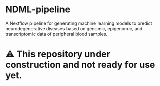 # NDML-pipeline
A Nextflow pipeline for generating machine learning models to predict neurodegenerative diseases based on genomic, epigenomic, and transcriptomic data of peripheral blood samples.

# ⚠️ This repository under construction and not ready for use yet.
